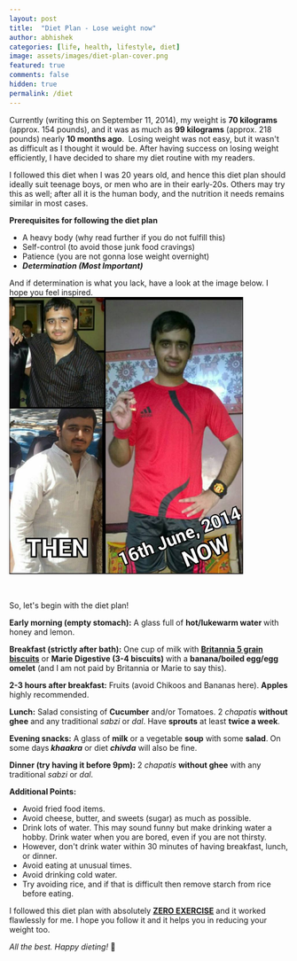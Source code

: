 ```yaml
---
layout: post
title:  "Diet Plan - Lose weight now"
author: abhishek
categories: [life, health, lifestyle, diet]
image: assets/images/diet-plan-cover.png
featured: true
comments: false
hidden: true
permalink: /diet
---
```


Currently (writing this on September 11, 2014), my weight is <strong>70 kilograms</strong> (approx. 154 pounds), and it was as much as <strong>99 kilograms</strong> (approx. 218 pounds) nearly <strong>10 months ago</strong>.  Losing weight was not easy, but it wasn't as difficult as I thought it would be. After having success on losing weight efficiently, I have decided to share my diet routine with my readers.

I followed this diet when I was 20 years old, and hence this diet plan should ideally suit teenage boys, or men who are in their early-20s. Others may try this as well; after all it is the human body, and the nutrition it needs remains similar in most cases.

<strong>Prerequisites for following the diet plan</strong>
<ul>
	<li>A heavy body (why read further if you do not fulfill this)</li>
	<li>Self-control (to avoid those junk food cravings)</li>
	<li>Patience (you are not gonna lose weight overnight)</li>
	<li><em><strong>Determination (Most Important)</strong></em></li>
</ul>
And if determination is what you lack, have a look at the image below. I hope you feel inspired.

<img class="aligncenter wp-image-98" src="https://github.com/abhishekmsharma/blog/blob/master/assets/images/abhishek-then-now.jpg?raw=true" alt="Abhishek Weight Loss" height="500" width="auto">

&nbsp;

So, let's begin with the diet plan!

<strong>Early morning (empty stomach):</strong> A glass full of <strong>hot/lukewarm water </strong>with honey and lemon.

<strong>Breakfast (strictly after bath):</strong> One cup of milk with <strong><span style="text-decoration: underline;">Britannia 5 grain biscuits</span></strong> or <strong>Marie Digestive (3-4 biscuits)</strong> with a <strong>banana/boiled egg/egg omelet</strong> (and I am not paid by Britannia or Marie to say this).

<strong>2-3 hours after breakfast:</strong> Fruits (avoid Chikoos and Bananas here). <strong>Apples </strong>highly recommended.

<strong>Lunch:</strong> Salad consisting of <strong>Cucumber</strong> and/or Tomatoes. 2<em> chapatis</em> <strong>without ghee</strong> and any traditional <em>sabzi</em> or <em>dal</em>. Have <strong>sprouts</strong> at least <strong>twice a week</strong>.

<strong>Evening snacks:</strong> A glass of <strong>milk</strong> or a vegetable <strong>soup</strong> with some <strong>salad</strong>. On some days<strong><em> khaakra</em></strong> or diet <strong><em>chivda</em></strong> will also be fine.

<strong>Dinner (try having it before 9pm):</strong> 2<em> chapatis</em> <strong>without ghee</strong> with any traditional <em>sabzi</em> or <em>dal</em>.

<strong>Additional Points:</strong>
<ul>
	<li>Avoid fried food items.</li>
	<li>Avoid cheese, butter, and sweets (sugar) as much as possible.</li>
	<li>Drink lots of water. This may sound funny but make drinking water a hobby. Drink water when you are bored, even if you are not thirsty.</li>
	<li>However, don't drink water within 30 minutes of having breakfast, lunch, or dinner.</li>
	<li>Avoid eating at unusual times.</li>
	<li>Avoid drinking cold water.</li>
	<li>Try avoiding rice, and if that is difficult then remove starch from rice before eating.</li>
</ul>
I followed this diet plan with absolutely <span style="text-decoration: underline;"><strong>ZERO EXERCISE</strong></span> and it worked flawlessly for me. I hope you follow it and it helps you in reducing your weight too.

<em>All the best. Happy dieting!</em> 🍎
